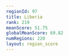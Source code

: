 ```yaml
---
regionId: 97
title: Liberia
rank: 219
meanScore: 51.75
globalMeanScore: 69.82
numRegions: 220
layout: region_score
---
```

